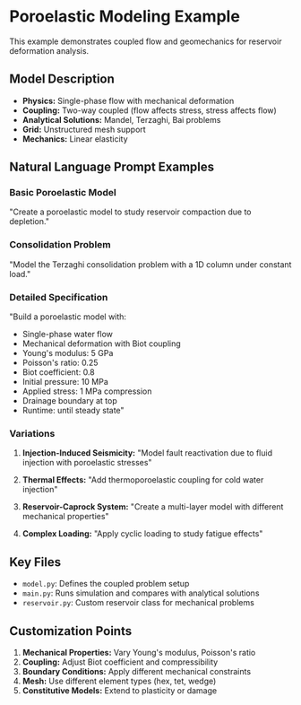 # Poroelastic Modeling Example

This example demonstrates coupled flow and geomechanics for reservoir deformation analysis.

## Model Description

- **Physics:** Single-phase flow with mechanical deformation
- **Coupling:** Two-way coupled (flow affects stress, stress affects flow)
- **Analytical Solutions:** Mandel, Terzaghi, Bai problems
- **Grid:** Unstructured mesh support
- **Mechanics:** Linear elasticity

## Natural Language Prompt Examples

### Basic Poroelastic Model
"Create a poroelastic model to study reservoir compaction due to depletion."

### Consolidation Problem
"Model the Terzaghi consolidation problem with a 1D column under constant load."

### Detailed Specification
"Build a poroelastic model with:
- Single-phase water flow
- Mechanical deformation with Biot coupling
- Young's modulus: 5 GPa
- Poisson's ratio: 0.25
- Biot coefficient: 0.8
- Initial pressure: 10 MPa
- Applied stress: 1 MPa compression
- Drainage boundary at top
- Runtime: until steady state"

### Variations

1. **Injection-Induced Seismicity:**
   "Model fault reactivation due to fluid injection with poroelastic stresses"

2. **Thermal Effects:**
   "Add thermoporoelastic coupling for cold water injection"

3. **Reservoir-Caprock System:**
   "Create a multi-layer model with different mechanical properties"

4. **Complex Loading:**
   "Apply cyclic loading to study fatigue effects"

## Key Files

- `model.py`: Defines the coupled problem setup
- `main.py`: Runs simulation and compares with analytical solutions
- `reservoir.py`: Custom reservoir class for mechanical problems

## Customization Points

1. **Mechanical Properties:** Vary Young's modulus, Poisson's ratio
2. **Coupling:** Adjust Biot coefficient and compressibility
3. **Boundary Conditions:** Apply different mechanical constraints
4. **Mesh:** Use different element types (hex, tet, wedge)
5. **Constitutive Models:** Extend to plasticity or damage